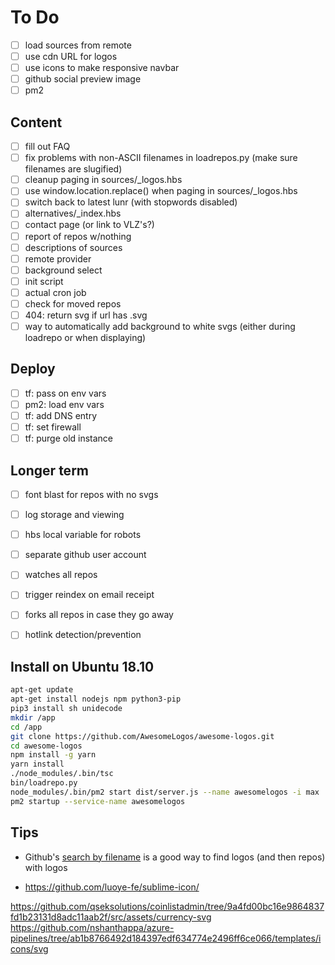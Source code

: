 # To Do

- [ ] load sources from remote
- [ ] use cdn URL for logos
- [ ] use icons to make responsive navbar
- [ ] github social preview image
- [ ] pm2

## Content

- [ ] fill out FAQ
- [ ] fix problems with non-ASCII filenames in loadrepos.py (make sure filenames are slugified)
- [ ] cleanup paging in sources/_logos.hbs
- [ ] use window.location.replace() when paging in sources/_logos.hbs
- [ ] switch back to latest lunr (with stopwords disabled)
- [ ] alternatives/_index.hbs
- [ ] contact page (or link to VLZ's?)
- [ ] report of repos w/nothing
- [ ] descriptions of sources
- [ ] remote provider
- [ ] background select
- [ ] init script
- [ ] actual cron job
- [ ] check for moved repos
- [ ] 404: return svg if url has .svg
- [ ] way to automatically add background to white svgs (either during loadrepo or when displaying)

## Deploy

- [ ] tf: pass on env vars
- [ ] pm2: load env vars
- [ ] tf: add DNS entry
- [ ] tf: set firewall
- [ ] tf: purge old instance

## Longer term

- [ ] font blast for repos with no svgs
- [ ] log storage and viewing

- [ ] hbs local variable for robots
- [ ] separate github user account
- [ ] watches all repos
- [ ] trigger reindex on email receipt
- [ ] forks all repos in case they go away
- [ ] hotlink detection/prevention

## Install on Ubuntu 18.10

```bash
apt-get update
apt-get install nodejs npm python3-pip
pip3 install sh unidecode
mkdir /app
cd /app
git clone https://github.com/AwesomeLogos/awesome-logos.git
cd awesome-logos
npm install -g yarn
yarn install
./node_modules/.bin/tsc
bin/loadrepo.py
node_modules/.bin/pm2 start dist/server.js --name awesomelogos -i max
pm2 startup --service-name awesomelogos
```

## Tips

- Github's [search by filename](https://help.github.com/articles/searching-code/#search-by-filename) is a good way to find logos (and then repos) with logos

- https://github.com/luoye-fe/sublime-icon/

https://github.com/qseksolutions/coinlistadmin/tree/9a4fd00bc16e9864837fd1b23131d8adc11aab2f/src/assets/currency-svg
https://github.com/nshanthappa/azure-pipelines/tree/ab1b8766492d184397edf634774e2496ff6ce066/templates/icons/svg
